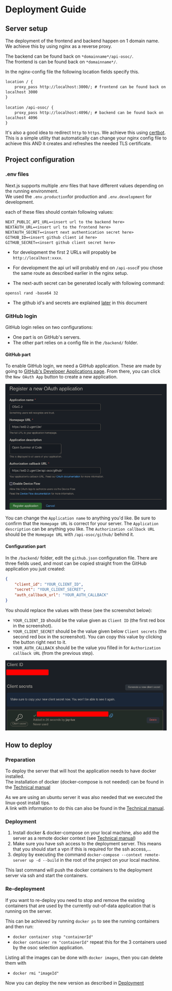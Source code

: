 # Deployment Guide

## Server setup
The deployment of the frontend and backend happen on 1 domain name.  
We achieve this by using nginx as a reverse proxy.

The backend can be found back on `*domainname*/api-osoc/`.  
The frontend is can be found back on `*domainname*/`.

In the nginx-config file the following location fields specify this.

```
location / {
    proxy_pass http://localhost:3000/; # frontend can be found back on localhost 3000
}

location /api-osoc/ {
    proxy_pass http://localhost:4096/; # backend can be found back on localhost 4096
}
```

It's also a good idea to redirect `http` to `https`. We achieve this using [certbot](https://certbot.eff.org).  
This is a simple utility that automatically can change your nginx config file to achieve this AND it creates and refreshes the needed TLS certificate.

## Project configuration

### .env files
Next.js supports multiple .env files that have different values depending on the running environment.  
We used the `.env.production`for production and `.env.development` for development.

each of these files should contain following values:

```
NEXT_PUBLIC_API_URL=<insert url to the backend here>
NEXTAUTH_URL=<insert url to the frontend here>
NEXTAUTH_SECRET=<insert next authentication secret here>
GITHUB_ID=<insert github client id here>
GITHUB_SECRET=<insert github client secret here>
```

- for development the first 2 URLs will propably be `http://localhost:xxxx`.
- For development the api url will probably end on `/api-osoc`if you chose the same route as described earlier in the nginx setup.

- The next-auth secret can be generated locally with following command:
```
openssl rand -base64 32
```
- The github id's and secrets are explained [later](#githubOAuth) in this document

### GitHub login
GitHub login relies on two configurations:
 - One part is on GitHub's servers.
 - The other part relies on a config file in the `/backend/` folder.

#### GitHub part
To enable GitHub login, we need a GitHub application. These are made by going to [GitHub's Developer Applications page](https://github.com/settings/developers). From there, you can click the `New OAuth App` button to create a new application.

![Default settings](./gh-oauth-new-app.png)

You can change the `Application name` to anything you'd like. Be sure to confirm that the `Homepage URL` is correct for your server. The `Application description` can be anything you like. The `Authorization callback URL` should be the `Homepage URL` with `/api-osoc/github/` behind it.

#### Configuration part
In the `/backend/` folder, edit the `github.json` configuration file. There are three fields used, and most can be copied straight from the GitHub application you just created:
```json
{
    "client_id": "YOUR_CLIENT_ID",
    "secret": "YOUR_CLIENT_SECRET",
    "auth_callback_url": "YOUR_AUTH_CALLBACK"
}
```

You should replace the values with these (see the screenshot below):
 - `YOUR_CLIENT_ID` should be the value given as `Client ID` (the first red box in the screenshot).
 - `YOUR_CLIENT_SECRET` should be the value given below `Client secrets` (the second red box in the screenshot). You can copy this value by clicking the button right next to it.
 - `YOUR_AUTH_CALLBACK` should be the value you filled in for `Authorization callback URL` (from the previous step).

![How to get the values](./gh-oauth-get-values.png)

## How to deploy

### Preparation
To deploy the server that will host the application needs to have docker installed.  
The installation of docker (docker-compose is not needed) can be found in the [Technical manual](/docs/technicalManual.md)

As we are using an ubuntu server it was also needed that we executed the linux-post install tips.  
A link with information to do this can also be found in the [Technical manual](/docs/technicalManual.md).


### Deployment
<a name="deployment"></a>
1. Install docker & docker-compose on your local machine, also add the server as a remote docker context (see [Technical manual](/docs/technicalManual.md))
2. Make sure you have ssh access to the deployment server. This means that you should start a vpn if this is required for the ssh access,...
3. deploy by executing the command `docker-compose --context remote-server up -d --build` in the root of the project on your local machine.

This last command will push the docker containers to the deployment server via ssh and start the containers.

### Re-deployment
If you want to re-deploy you need to stop and remove the existing containers that are used by the currently out-of-data application that is running on the server.

This can be achieved by running `docker ps` to see the running containers and then run:
- `docker container stop "containerId"`
- `docker container rm "containerId"`
repeat this for the 3 containers used by the osoc selection application.

Listing all the images can be done with `docker images`, then you can delete them with
- `docker rmi "imageId"`

Now you can deploy the new version as described in [Deployment](#deployment)
